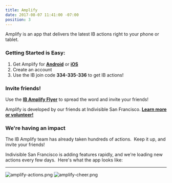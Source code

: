 ```yaml
---
title: Amplify
date: 2017-08-07 11:41:00 -07:00
position: 3
---
```


Amplify is an app that delivers the latest IB actions right to your phone or tablet.

### Getting Started is Easy:

1. Get Amplify for **[Android][getandroid]** or **[iOS][getios]**
2. Create an account
3. Use the IB join code **334-335-336** to get IB actions!

### Invite friends!

Use the **[IB Amplify Flyer][amplifyflyer]** to spread the word and invite your friends!

Amplify is developed by our friends at Indivisible San Francisco.  **[Learn more or volunteer!][getamplify]**

### We're having an impact

The IB Amplify team has already taken hundreds of actions.  Keep it up, and invite your friends!

Indivisible San Francisco is adding features rapidly, and we're loading new actions every few days.  Here's what the app looks like:

----

![amplify-actions.png](/uploads/amplify-actions.png) ![amplify-cheer.png](/uploads/amplify-cheer.png)

[amplifyflyer]: https://drive.google.com/a/brandoncurtis.net/file/d/0B-uKwCe3BP_5R29HNmRNQVRUeWc/view?usp=sharing
[getamplify]: https://getamplify.org/
[getandroid]: https://play.google.com/store/apps/details?id=org.getamplify.amplify
[getios]: https://itunes.apple.com/app/civic-amplify/id1202418572